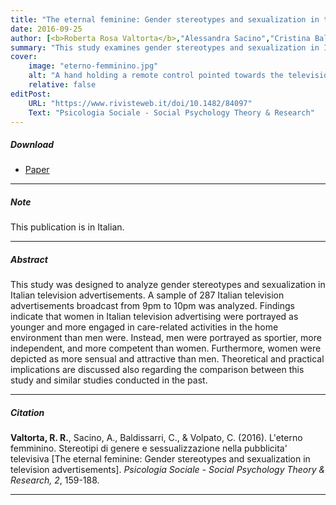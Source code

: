 ```yaml
---
title: "The eternal feminine: Gender stereotypes and sexualization in television advertisements"
date: 2016-09-25
author: [<b>Roberta Rosa Valtorta</b>,"Alessandra Sacino","Cristina Baldissarri","Chiara Volpato"]
summary: "This study examines gender stereotypes and sexualization in Italian television advertisements, revealing that women are portrayed as younger, more engaged in domestic roles, and more sensual, while men are depicted as sportier, more independent, and more competent."
cover:
    image: "eterno-femminino.jpg"
    alt: "A hand holding a remote control pointed towards the television"
    relative: false
editPost:
    URL: "https://www.rivisteweb.it/doi/10.1482/84097"
    Text: "Psicologia Sociale - Social Psychology Theory & Research"
---
```


##### Download

<ul>

<li><a href="eterno-femminino.pdf" target="_blank">Paper</a></li>

</ul>

------------------------------------------------------------------------

##### Note

This publication is in Italian.

------------------------------------------------------------------------

##### Abstract

This study was designed to analyze gender stereotypes and sexualization in Italian television advertisements. A sample of 287 Italian television advertisements broadcast from 9pm to 10pm was analyzed. Findings indicate that women in Italian television advertising were portrayed as younger and more engaged in care-related activities in the home environment than men were. Instead, men were portrayed as sportier, more independent, and more competent than women. Furthermore, women were depicted as more sensual and attractive than men. Theoretical and practical implications are discussed also regarding the comparison between this study and similar studies conducted in the past.

------------------------------------------------------------------------

##### Citation

**Valtorta, R. R.**, Sacino, A., Baldissarri, C., & Volpato, C. (2016). L'eterno femminino. Stereotipi di genere e sessualizzazione nella pubblicita' televisiva [The eternal feminine: Gender stereotypes and sexualization in television advertisements]. *Psicologia Sociale - Social Psychology Theory & Research, 2*, 159-188.

------------------------------------------------------------------------
